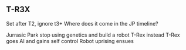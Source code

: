## T-R3X
Set after T2, ignore t3+
Where does it come in the JP timeline?

Jurrasic Park stop using genetics and build a robot T-Rex instead
T-Rex goes AI and gains self control
Robot uprising ensues